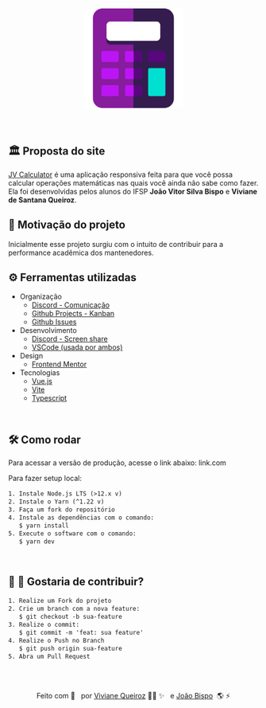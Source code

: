 <meta charset="utf-8">
<h1 align="center">
    <img alt="JV Calculator" title="#jv-calculator" src="./public/favicon.svg" width="200px" />
</h1>

<br>
<h2> 🏛️ Proposta do site </h2>
<a target="_blank" href="https://link.com">JV Calculator</a> é uma aplicação responsiva feita para que você possa calcular operações matemáticas nas quais você ainda não sabe como fazer.
<br>
Ela foi desenvolvidas pelos alunos do IFSP <strong>João Vitor Silva Bispo</strong> e <strong>Viviane de Santana Queiroz</strong>.
<br>
<h2> 🎯 Motivação do projeto </h2>
Inicialmente esse projeto surgiu com o intuito de contribuir para a performance acadêmica dos mantenedores.

<br>
<h2> ⚙️ Ferramentas utilizadas </h2>

- Organização
  - [Discord - Comunicação](https://discord.com/)
  - [Github Projects - Kanban](https://github.com/Viviane-Queiroz/jv-calculator/projects/1)
  - [Github Issues](https://github.com/Viviane-Queiroz/jv-calculator/issues/1)
- Desenvolvimento
  - [Discord - Screen share](https://discord.com/)
  - [VSCode (usada por ambos)](https://code.visualstudio.com/)
- Design
  - [Frontend Mentor](https://www.frontendmentor.io/challenges/calculator-app-9lteq5N29)
- Tecnologias
  - [Vue.js](https://v3.vuejs.org/)
  - [Vite](https://vitejs.dev/guide/)
  - [Typescript](https://www.typescriptlang.org/)

<br>
<h2> 🛠️ Como rodar </h2>
Para acessar a versão de produção, acesse o link abaixo:
 link.com

Para fazer setup local:

    1. Instale Node.js LTS (>12.x v)
    2. Instale o Yarn (^1.22 v)
    3. Faça um fork do repositório
    4. Instale as dependências com o comando:
       $ yarn install
    5. Execute o software com o comando:
       $ yarn dev

<br>
<h2> 🌱 🌳 Gostaria de contribuir? </h2>

    1. Realize um Fork do projeto
    2. Crie um branch com a nova feature:
       $ git checkout -b sua-feature
    3. Realize o commit:
       $ git commit -m 'feat: sua feature'
    4. Realize o Push no Branch
       $ git push origin sua-feature
    5. Abra um Pull Request

<br><br>

<p align="center">Feito com 💛  &nbsp; por <a target="_blank" href="https://www.linkedin.com/in/viviane-de-santana-queiroz-1a5a4b155/
">Viviane Queiroz</a> 👩‍💻 ✨ &nbsp e <a target="_blank" href="https://www.linkedin.com/in/joaobispo2077">João Bispo</a> &nbsp🌎 ⚡
